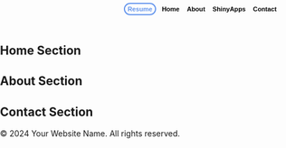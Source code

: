 <html lang="en">
<head>
    <meta charset="UTF-8">
    <meta name="viewport" content="width=device-width, initial-scale=1.0">
    <title>Medina, J.</title>
    <link rel="stylesheet" href="styles.css">
    <style>
        body {
            margin: 0;
            padding: 0;
            background-image: url('Programming image small.png'); /* Path to your image */
            background-size: cover; /* Cover the entire viewport */
            background-position: center; /* Center the background image */
        }
        header {
            /*background-color: white;  Add your preferred background color */
            color: black; /* Add your preferred text color */
            padding: 5px;
            text-align: center;
            font-family: 'Arial', sans-serif;
            font-size: 0.8em;
        }
        nav {
            display: flex;
            justify-content: flex-end;
            align-items: center;
        }
        nav ul {
            list-style: none;
            padding: 0;
            margin: 0;
        }
        nav li {
            display: inline;
            margin-right: 10px; /* Adjust spacing as needed */
        }
        nav a {
            text-decoration: none;
            color: black; 
            font-weight: bold;
        }
        #resume-link {
            color: white;
            /*background-color: white; */
            padding: 3px 5px;
            border-radius: 50px; /* Make it a circle */
            border: 2px solid cornflowerblue; /* Add a circular outline */
            color: cornflowerblue;
            font-weight: bold;
            text-decoration: none;
            margin-right: 10px;
        }
    </style>
</head>
<body>
    <header>
        <nav>
            <a href="Medina_Justin_Resume.pdf" id="resume-link">Resume</a>
            <ul>
                <li><a href="#home">Home</a></li>
                <li><a href="#about">About</a></li>
                <li><a href="#sinyapps">ShinyApps</a></li>
                <li><a href="#contact">Contact</a></li>
            </ul>
        </nav>
    </header>
    <section id="home">
        <h2>Home Section</h2>
        <!-- Content for the home section -->
    </section>
    <section id="about">
        <h2>About Section</h2>
        <!-- Content for the about section -->
    </section>
    <section id="contact">
        <h2>Contact Section</h2>
        <!-- Content for the contact section -->
    </section>
    <footer>
        <p>&copy; 2024 Your Website Name. All rights reserved.</p>
    </footer>

</body>
</html>











